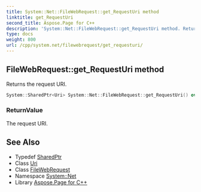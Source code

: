 ```yaml
---
title: System::Net::FileWebRequest::get_RequestUri method
linktitle: get_RequestUri
second_title: Aspose.Page for C++
description: 'System::Net::FileWebRequest::get_RequestUri method. Returns the request URI in C++.'
type: docs
weight: 800
url: /cpp/system.net/filewebrequest/get_requesturi/
---
```

## FileWebRequest::get_RequestUri method


Returns the request URI.

```cpp
System::SharedPtr<Uri> System::Net::FileWebRequest::get_RequestUri() override
```


### ReturnValue

The request URI.

## See Also

* Typedef [SharedPtr](../../../system/sharedptr/)
* Class [Uri](../../../system/uri/)
* Class [FileWebRequest](../)
* Namespace [System::Net](../../)
* Library [Aspose.Page for C++](../../../)
